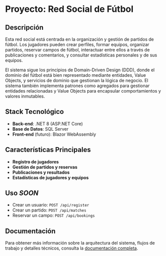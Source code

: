 # Proyecto: Red Social de Fútbol

## Descripción

Esta red social está centrada en la organización y gestión de partidos de fútbol. Los jugadores pueden crear perfiles, formar equipos, organizar partidos, reservar campos de fútbol, interactuar entre ellos a través de publicaciones y comentarios, y consultar estadísticas personales y de sus equipos.

El sistema sigue los principios de Domain-Driven Design (DDD), donde el dominio del fútbol está bien representado mediante entidades, Value Objects, y servicios de dominio que gestionan la lógica de negocio. El sistema también implementa patrones como agregados para gestionar entidades relacionadas y Value Objects para encapsular comportamientos y valores inmutables.

## Stack Tecnológico
- **Back-end**: .NET 8 (ASP.NET Core)
- **Base de Datos**: SQL Server
- **Front-end** (futuro): Blazor WebAssembly

## Características Principales
- **Registro de jugadores**
- **Gestión de partidos y reservas**
- **Publicaciones y resultados**
- **Estadísticas de jugadores y equipos**

## Uso *SOON*
- Crear un usuario: `POST /api/register`
- Crear un partido: `POST /api/matches`
- Reservar un campo: `POST /api/bookings`

## Documentación
Para obtener más información sobre la arquitectura del sistema, flujos de trabajo y detalles técnicos, consulta la [documentación completa](docs/index.md).
